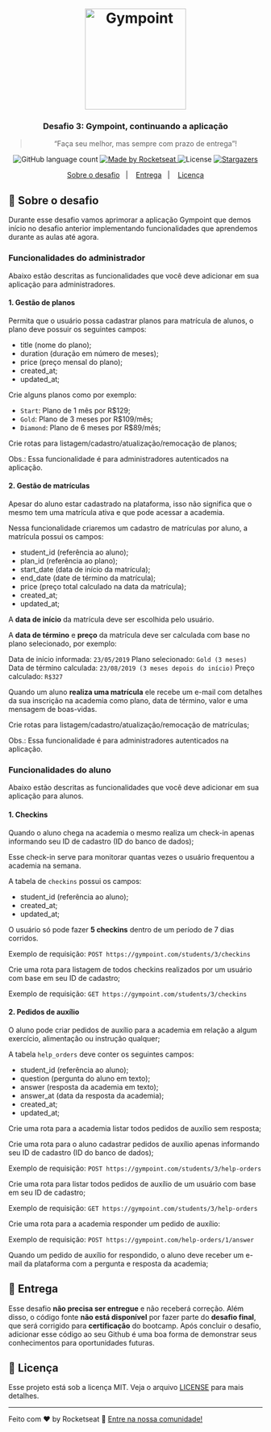 <h1 align="center">
  <img alt="Gympoint" title="Gympoint" src=".github/logo.png" width="200px" />
</h1>

<h3 align="center">
  Desafio 3: Gympoint, continuando a aplicação
</h3>

<blockquote align="center">“Faça seu melhor, mas sempre com prazo de entrega”!</blockquote>

<p align="center">
  <img alt="GitHub language count" src="https://img.shields.io/github/languages/count/rocketseat/bootcamp-gostack-desafio-03?color=%2304D361">

  <a href="https://rocketseat.com.br">
    <img alt="Made by Rocketseat" src="https://img.shields.io/badge/made%20by-Rocketseat-%2304D361">
  </a>

  <img alt="License" src="https://img.shields.io/badge/license-MIT-%2304D361">

  <a href="https://github.com/Rocketseat/bootcamp-gostack-desafio-03/stargazers">
    <img alt="Stargazers" src="https://img.shields.io/github/stars/rocketseat/bootcamp-gostack-desafio-03?style=social">
  </a>
</p>

<p align="center">
  <a href="#rocket-sobre-o-desafio">Sobre o desafio</a>&nbsp;&nbsp;&nbsp;|&nbsp;&nbsp;&nbsp;
  <a href="#-entrega">Entrega</a>&nbsp;&nbsp;&nbsp;|&nbsp;&nbsp;&nbsp;
  <a href="#memo-licença">Licença</a>
</p>

## :rocket: Sobre o desafio

Durante esse desafio vamos aprimorar a aplicação Gympoint que demos início no desafio anterior implementando funcionalidades que aprendemos durante as aulas até agora.

### Funcionalidades do administrador

Abaixo estão descritas as funcionalidades que você deve adicionar em sua aplicação para administradores.

#### 1. Gestão de planos

Permita que o usuário possa cadastrar planos para matrícula de alunos, o plano deve possuir os seguintes campos:

- title (nome do plano);
- duration (duração em número de meses);
- price (preço mensal do plano);
- created_at;
- updated_at;

Crie alguns planos como por exemplo:

- `Start`: Plano de 1 mês por R\$129;
- `Gold`: Plano de 3 meses por R\$109/mês;
- `Diamond`: Plano de 6 meses por R\$89/mês;

Crie rotas para listagem/cadastro/atualização/remocação de planos;

Obs.: Essa funcionalidade é para administradores autenticados na aplicação.

#### 2. Gestão de matrículas

Apesar do aluno estar cadastrado na plataforma, isso não significa que o mesmo tem uma matrícula ativa e que pode acessar a academia.

Nessa funcionalidade criaremos um cadastro de matrículas por aluno, a matrícula possui os campos:

- student_id (referência ao aluno);
- plan_id (referência ao plano);
- start_date (data de início da matrícula);
- end_date (date de término da matrícula);
- price (preço total calculado na data da matrícula);
- created_at;
- updated_at;

A **data de início** da matrícula deve ser escolhida pelo usuário.

A **data de término** e **preço** da matrícula deve ser calculada com base no plano selecionado, por exemplo:

Data de início informada: `23/05/2019`
Plano selecionado: `Gold (3 meses)`
Data de término calculada: `23/08/2019 (3 meses depois do início)`
Preço calculado: `R$327`

Quando um aluno **realiza uma matrícula** ele recebe um e-mail com detalhes da sua inscrição na academia como plano, data de término, valor e uma mensagem de boas-vidas.

Crie rotas para listagem/cadastro/atualização/remocação de matrículas;

Obs.: Essa funcionalidade é para administradores autenticados na aplicação.

### Funcionalidades do aluno

Abaixo estão descritas as funcionalidades que você deve adicionar em sua aplicação para alunos.

#### 1. Checkins

Quando o aluno chega na academia o mesmo realiza um check-in apenas informando seu ID de cadastro (ID do banco de dados);

Esse check-in serve para monitorar quantas vezes o usuário frequentou a academia na semana.

A tabela de `checkins` possui os campos:

- student_id (referência ao aluno);
- created_at;
- updated_at;

O usuário só pode fazer **5 checkins** dentro de um período de 7 dias corridos.

Exemplo de requisição: `POST https://gympoint.com/students/3/checkins`

Crie uma rota para listagem de todos checkins realizados por um usuário com base em seu ID de cadastro;

Exemplo de requisição: `GET https://gympoint.com/students/3/checkins`

#### 2. Pedidos de auxílio

O aluno pode criar pedidos de auxílio para a academia em relação a algum exercício, alimentação ou instrução qualquer;

A tabela `help_orders` deve conter os seguintes campos:

- student_id (referência ao aluno);
- question (pergunta do aluno em texto);
- answer (resposta da academia em texto);
- answer_at (data da resposta da academia);
- created_at;
- updated_at;

Crie uma rota para a academia listar todos pedidos de auxílio sem resposta;

Crie uma rota para o aluno cadastrar pedidos de auxílio apenas informando seu ID de cadastro (ID do banco de dados);

Exemplo de requisição: `POST https://gympoint.com/students/3/help-orders`

Crie uma rota para listar todos pedidos de auxílio de um usuário com base em seu ID de cadastro;

Exemplo de requisição: `GET https://gympoint.com/students/3/help-orders`

Crie uma rota para a academia responder um pedido de auxílio:

Exemplo de requisição: `POST https://gympoint.com/help-orders/1/answer`

Quando um pedido de auxílio for respondido, o aluno deve receber um e-mail da plataforma com a pergunta e resposta da academia;

## 📅 Entrega

Esse desafio **não precisa ser entregue** e não receberá correção. Além disso, o código fonte **não está disponível** por fazer parte do **desafio final**, que será corrigido para **certificação** do bootcamp. Após concluir o desafio, adicionar esse código ao seu Github é uma boa forma de demonstrar seus conhecimentos para oportunidades futuras.

## :memo: Licença

Esse projeto está sob a licença MIT. Veja o arquivo [LICENSE](LICENSE.md) para mais detalhes.

---

Feito com ♥ by Rocketseat :wave: [Entre na nossa comunidade!](https://discordapp.com/invite/gCRAFhc)
